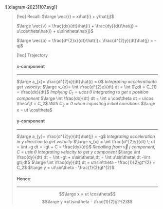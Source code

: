 
![[diagram-20231107.svg]]
>[!eq] Recall:
>$\large \vec{r} = x\hat{i} + y\hat{j}$
>
>$\large \vec{v} = \frac{dx}{dt}\hat{i} + \frac{dy}{dt}\hat{j} = u\cos\theta\hat{i} + u\sin\theta\hat{j}$
>
>$\large \vec{a} = \frac{d^{2}x}{dt}\hat{i}+ \frac{d^{2}y}{dt}\hat{j} = -gj$

>[!eq] Trajectory
>####  x-component 
>___
>$\large a_{x}= \frac{d^{2}x}{dt}\hat{i} = 0$
>*Integrating accelerationto get velocity:*
>$\large v_{x}= \int \frac{d^{2}x}{dt} dt = \int 0\;dt = C_{1} = \frac{dx}{dt}$
>*Implying $C_{1}= u \cos\theta$*
>*Integrating to get x position component*
>$\large \int  \frac{dx}{dt} dt = \int u \cos\theta dt = u\cos \theta\;t + C_2$
>*With $C_{2} = 0$  when imposting initial consitions*
>$\large x = ut \cos\theta$
>####  y-component 
>___
>$\large a_{y}= \frac{d^{2}y}{dt}\hat{j} = -g$
>*Integrating acceleration in y direction to get velocity*
>$\large v_{x} = \int \frac{d^{2}y}{dt} \; dt = \int -g dt = -gt + C = \frac{dy}{dt}$
>*Recalling from $\vec{v}$ j component, C = $u\sin\theta$*
>*Integrating velocity to get y component*
>$\large \int \frac{dy}{dt} dt = \int -gt + u\sin\theta\;dt = \int u\sin\theta\;dt -\int gt\;dt$
>$\large \int \frac{dy}{dt} dt = ut\sin\theta - \frac{1}{2}gt^{2} + C_2$
>$\large y = ut\sin\theta - \frac{1}{2}gt^{2}$
>
>####  Hence:
>___
>$$\large x = ut \cos\theta$$
>$$\large y =ut\sin\theta - \frac{1}{2}gt^{2}$$



